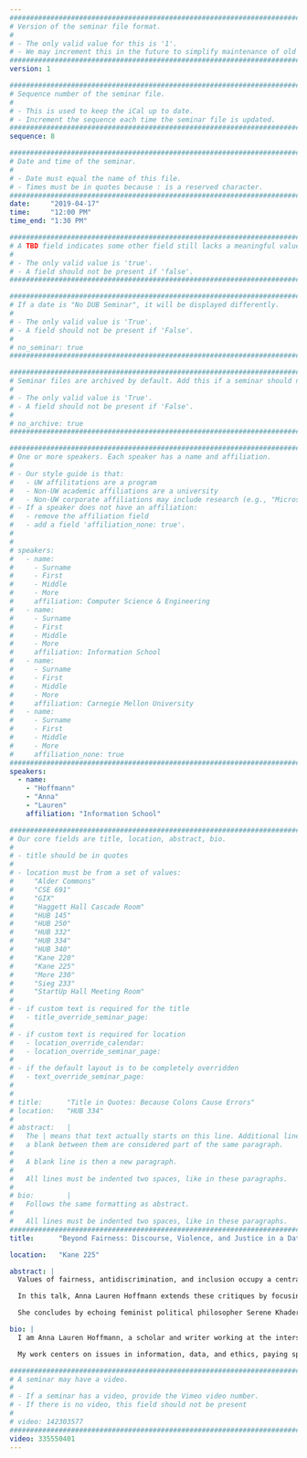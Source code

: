 ```yaml
---
################################################################################
# Version of the seminar file format.
#
# - The only valid value for this is '1'.
# - We may increment this in the future to simplify maintenance of old seminars.
################################################################################
version: 1

################################################################################
# Sequence number of the seminar file.
#
# - This is used to keep the iCal up to date.
# - Increment the sequence each time the seminar file is updated.
################################################################################
sequence: 8

################################################################################
# Date and time of the seminar.
#
# - Date must equal the name of this file.
# - Times must be in quotes because : is a reserved character.
################################################################################
date:     "2019-04-17"
time:     "12:00 PM"
time_end: "1:30 PM"

################################################################################
# A TBD field indicates some other field still lacks a meaningful value.
#
# - The only valid value is 'true'.
# - A field should not be present if 'false'.
################################################################################

################################################################################
# If a date is "No DUB Seminar", it will be displayed differently.
#
# - The only valid value is 'True'.
# - A field should not be present if 'False'.
#
# no_seminar: true
################################################################################

################################################################################
# Seminar files are archived by default. Add this if a seminar should not be.
#
# - The only valid value is 'True'.
# - A field should not be present if 'False'.
#
# no_archive: true
################################################################################

################################################################################
# One or more speakers. Each speaker has a name and affiliation.
#
# - Our style guide is that:
#   - UW affilitations are a program
#   - Non-UW academic affiliations are a university
#   - Non-UW corporate affiliations may include research (e.g., "Microsoft Research")
# - If a speaker does not have an affiliation:
#   - remove the affiliation field
#   - add a field 'affiliation_none: true'.
#
#
# speakers:
#   - name: 
#     - Surname
#     - First
#     - Middle
#     - More
#     affiliation: Computer Science & Engineering 
#   - name: 
#     - Surname
#     - First
#     - Middle
#     - More
#     affiliation: Information School 
#   - name: 
#     - Surname
#     - First
#     - Middle
#     - More
#     affiliation: Carnegie Mellon University 
#   - name:
#     - Surname
#     - First
#     - Middle
#     - More
#     affiliation_none: true
################################################################################
speakers:
  - name:
    - "Hoffmann"
    - "Anna"
    - "Lauren"
    affiliation: "Information School"

################################################################################
# Our core fields are title, location, abstract, bio.
#
# - title should be in quotes
#
# - location must be from a set of values:
#     "Alder Commons"
#     "CSE 691"
#     "GIX"
#     "Haggett Hall Cascade Room"
#     "HUB 145"
#     "HUB 250"
#     "HUB 332"
#     "HUB 334"
#     "HUB 340"
#     "Kane 220"
#     "Kane 225"
#     "More 230"
#     "Sieg 233"
#     "StartUp Hall Meeting Room"
#
# - if custom text is required for the title
#   - title_override_seminar_page:
#
# - if custom text is required for location
#   - location_override_calendar:
#   - location_override_seminar_page:
#
# - if the default layout is to be completely overridden
#   - text_override_seminar_page:
#
#
# title:      "Title in Quotes: Because Colons Cause Errors"
# location:   "HUB 334"
#
# abstract:   |
#   The | means that text actually starts on this line. Additional lines without
#   a blank between them are considered part of the same paragraph.
#
#   A blank line is then a new paragraph.
#
#   All lines must be indented two spaces, like in these paragraphs.
#
# bio:        |
#   Follows the same formatting as abstract.
#
#   All lines must be indented two spaces, like in these paragraphs.
################################################################################
title:      "Beyond Fairness: Discourse, Violence, and Justice in a Datafied World"

location:   "Kane 225"

abstract: |
  Values of fairness, antidiscrimination, and inclusion occupy a central place in the emerging ethics of data and algorithms. Their importance is underscored by the reality that data-intensive, algorithmically-mediated decision systems—as represented by artificial intelligence and machine learning (AI/ML)—can exacerbate existing (or generate new) injustices, worsening already problematic distributions of rights, opportunities, and wealth. At the same time, critics of certain “fair” or “inclusive” approaches to the design and implementation of these systems have illustrated their limits, pointing to problems with reductive or overly technical definitions of fairness or a general inability to appropriately address representative or dignitary harms.

  In this talk, Anna Lauren Hoffmann extends these critiques by focusing on problems of cultural and discursive violence. She begins by discussing trends in AI/ML fairness and inclusion discussion that mirror problematic tendencies from legal antidiscrimination discourses. From there, she introduces “data violence” as a response to these trends. In particular, she lays out the discursive bases of data-based violence—that is, the discursive forms by which competing voices and various “fair” or “inclusive” solutions become legible (and others marginalized or ignored). In doing so, she undermines any neat or easy distinction between the presence of violence and its absence—rather, our sense of fair or inclusive conditions contain and feed the possibility of violent ones.

  She concludes by echoing feminist political philosopher Serene Khader’s call to move away from justice-imposing solutions toward justice-enhancing ones. Importantly, justice-enhancing efforts cannot simply be a matter of protecting or “including” vulnerable others, but must also attend to discourses and norms that generate asymmetrical vulnerabilities to violence in the first place.

bio: |
  I am Anna Lauren Hoffmann, a scholar and writer working at the intersections of data, technology, culture, and ethics. I am currently an Assistant Professor with The Information School at the University of Washington.

  My work centers on issues in information, data, and ethics, paying specific attention to the ways discourse, design, and uses of information technology work to promote or hinder the pursuit of important human values like respect and justice. I am concerned with the ways data, information, and technological systems (or the ways we talk about them) discriminate by undermining the development of self-respect of some, especially through the infliction of symbolic and discursive violences. In addition, I work on issues around ethics education for data professionals and computer scientists, as well as the possibilities (and limits) of research ethics and professional codes of ethics.

################################################################################
# A seminar may have a video.
#
# - If a seminar has a video, provide the Vimeo video number.
# - If there is no video, this field should not be present
#
# video: 142303577
################################################################################
video: 335550401
---
```

